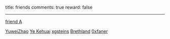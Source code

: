 title: friends
comments: true
reward: false

---
[friend A](http://www.google.com)

[YuweiZhao](http://www.cfzhao.com/)
[Ye Kehuai](https://www.kimiye.xyz/)
[xgsteins](http://xgsteins.fun/)
[Brethland](http://www.brethland.com/)
[0xfaner](https://0xfaner.top/)